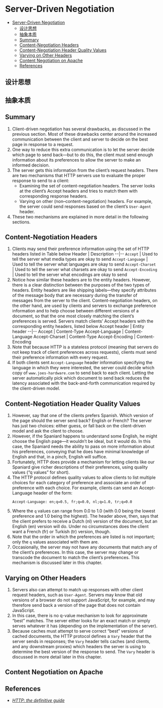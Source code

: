 # Server-Driven Negotiation


<!-- TOC -->

- [Server-Driven Negotiation](#server-driven-negotiation)
    - [设计思想](#设计思想)
    - [抽象本质](#抽象本质)
    - [Summary](#summary)
    - [Content-Negotiation Headers](#content-negotiation-headers)
    - [Content-Negotiation Header Quality Values](#content-negotiation-header-quality-values)
    - [Varying on Other Headers](#varying-on-other-headers)
    - [Content Negotiation on Apache](#content-negotiation-on-apache)
    - [References](#references)

<!-- /TOC -->


## 设计思想


## 抽象本质


## Summary
1. Client-driven negotiation has several drawbacks, as discussed in the previous section. Most of these drawbacks center around the increased communication between the client and server to decide on the best page in response to a request. 
2. One way to reduce this extra communication is to let the server decide which page to send back—but to do this, the client must send enough information about its preferences to allow the server to make an informed decision. 
3. The server gets this information from the client’s request headers. There are two mechanisms that HTTP servers use to evaluate the proper response to send to a client:
    * Examining the set of content-negotiation headers. The server looks at the client’s Accept headers and tries to match them with corresponding response headers. 
    * Varying on other (non–content-negotiation) headers. For example, the server could send responses based on the client’s `User-Agent` header.
4. These two mechanisms are explained in more detail in the following sections.


## Content-Negotiation Headers
1. Clients may send their preference information using the set of HTTP headers listed in Table below
    Header | Description
    --|--
    `Accept` | Used to tell the server what media types are okay to send
    `Accept-Language` | Used to tell the server what languages are okay to send
    `Accept-Charset` | Used to tell the server what charsets are okay to send
    `Accept-Encoding` | Used to tell the server what encodings are okay to send
2. Notice how similar these headers are to the entity headers. However, there is a clear distinction between the purposes of the two types of headers. Entity headers are like shipping labels—they specify attributes of the message body that are necessary during the transfer of messages from the server to the client. Content-negotiation headers, on the other hand, are used by clients and servers to exchange preference information and to help choose between different versions of a document, so that the one most closely matching the client’s preferences is served. Servers match clients’ Accept headers with the corresponding entity headers, listed below
    Accept header | Entity header
    --|--
    Accept | Content-Type
    Accept-Language | Content-Language
    Accept-Charset | Content-Type
    Accept-Encoding | Content-Encoding
3. Note that because HTTP is a stateless protocol (meaning that servers do not keep track of client preferences across requests), clients must send their preference information with every request. 
4. If both clients sent `Accept-Language` header information specifying the language in which they were interested, the server could decide which copy of `www.joes-hardware.com` to send back to each client. Letting the server automatically pick which document to send back reduces the latency associated with the back-and-forth communication required by the client-driven model.


## Content-Negotiation Header Quality Values
1. However, say that one of the clients prefers Spanish. Which version of the page should the server send back? English or French? The server has just two choices: either guess, or fall back on the client-driven model and ask the client to choose. 
2. However, if the Spaniard happens to understand some English, he might choose the English page—it wouldn’t be ideal, but it would do. In this case, the Spaniard needs the ability to pass on more information about his preferences, conveying that he does have minimal knowledge of English and that, in a pinch, English will suffice. 
3. Fortunately, HTTP does provide a mechanism for letting clients like our Spaniard give richer descriptions of their preferences, using quality values (“q values” for short).
4. The HTTP protocol defines quality values to allow clients to list multiple choices for each category of preference and associate an order of preference with each choice. For example, clients can send an Accept-Language header of the form: 
    ```
    Accept-Language: en;q=0.5, fr;q=0.0, nl;q=1.0, tr;q=0.0
    ```
5. Where the `q` values can range from 0.0 to 1.0 (with 0.0 being the lowest preference and 1.0 being the highest). The header above, then, says that the client prefers to receive a Dutch (nl) version of the document, but an English (en) version will do. Under no circumstances does the client want a French (fr) or Turkish (tr) version, though. 
6. Note that the order in which the preferences are listed is not important; only the `q` values associated with them are.
7. Occasionally, the server may not have any documents that match any of the client’s preferences. In this case, the server may change or transcode the document to match the client’s preferences. This mechanism is discussed later in this chapter.   


## Varying on Other Headers
1. Servers also can attempt to match up responses with other client request headers, such as `User-Agent`. Servers may know that old versions of a browser do not support JavaScript, for example, and may therefore send back a version of the page that does not contain JavaScript. 
2. In this case, there is no q-value mechanism to look for approximate “best” matches. The server either looks for an exact match or simply serves whatever it has (depending on the implementation of the server). 
3. Because caches must attempt to serve correct “best” versions of cached documents, the HTTP protocol defines a `Vary` header that the server sends in responses; the `Vary` header tells caches (and clients, and any downstream proxies) which headers the server is using to determine the best version of the response to send. The `Vary` header is discussed in more detail later in this chapter.


## Content Negotiation on Apache


## References
* [*HTTP: the definitive guide*](https://book.douban.com/subject/1440226/)